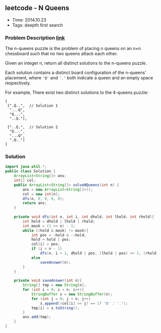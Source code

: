 ## leetcode - N Queens
- Time: 2014.10.23
- Tags: deepth first search

### Problem Description [link][1]
The n-queens puzzle is the problem of placing n queens on an n×n chessboard such that no two queens attack each other.

Given an integer n, return all distinct solutions to the n-queens puzzle.

Each solution contains a distinct board configuration of the n-queens' placement, where `'Q'` and `'.'` both indicate a queen and an empty space respectively.

For example,
There exist two distinct solutions to the 4-queens puzzle:

```
[
 [".Q..",  // Solution 1
  "...Q",
  "Q...",
  "..Q."],

 ["..Q.",  // Solution 2
  "Q...",
  "...Q",
  ".Q.."]
]
```

### Solution
```java
import java.util.*;
public class Solution {
    ArrayList<String[]> ans;
    int[] col;
    public ArrayList<String[]> solveNQueens(int n) {
        ans = new ArrayList<String[]>();
        col = new int[n];
        dfs(n, 0, 0, 0, 0);
        return ans;
    }
    
    private void dfs(int n, int i, int dhold, int lhold, int rhold){
        int hold = dhold | lhold | rhold;
        int mask = (1 << n) - 1;
        while ((hold & mask) != mask){
            int pos = ~hold & -~hold;
            hold = hold | pos;
            col[i] = pos;
            if (i < n - 1)
                dfs(n, i + 1, dhold | pos, (lhold | pos) << 1, (rhold | pos) >> 1);
            else
                saveAnswer(n);
        }
    }
    
    private void saveAnswer(int n){
        String[] tmp = new String[n];
        for (int i = 0; i < n; i++){
            StringBuffer s = new StringBuffer(n);
            for (int j = 0; j < n; j++)
                s.append((col[i] >> j) == 1? 'Q' : '.');
            tmp[i] = s.toString();
        }
        ans.add(tmp);
    }
}
```

[1]: https://oj.leetcode.com/problems/n-queens/ "n-queens"


